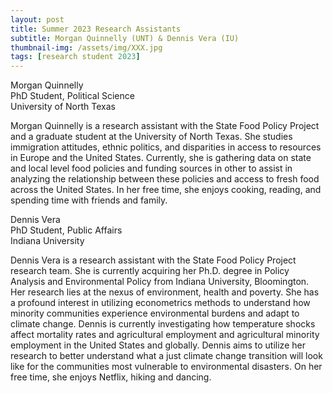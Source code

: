 ```yaml
---
layout: post
title: Summer 2023 Research Assistants
subtitle: Morgan Quinnelly (UNT) & Dennis Vera (IU)
thumbnail-img: /assets/img/XXX.jpg
tags: [research student 2023]
---
```


Morgan Quinnelly<br>
PhD Student, Political Science<br>
University of North Texas<br>

Morgan Quinnelly is a research assistant with the State Food Policy Project and a graduate student at the University of North Texas. She studies immigration attitudes, ethnic politics, and disparities in access to resources in Europe and the United States. Currently, she is gathering data on state and local level food policies and funding sources in other to assist in analyzing the relationship between these policies and access to fresh food across the United States. In her free time, she enjoys cooking, reading, and spending time with friends and family. 


Dennis Vera<br>
PhD Student, Public Affairs<br>
Indiana University<br>

Dennis Vera is a research assistant with the State Food Policy Project research team. She is currently acquiring her Ph.D. degree in Policy Analysis and Environmental Policy from Indiana University, Bloomington. Her research lies at the nexus of environment, health and poverty. She has a profound interest in utilizing econometrics methods to understand how minority communities experience environmental burdens and adapt to climate change. Dennis is currently investigating how temperature shocks affect mortality rates and agricultural employment and agricultural minority employment in the United States and globally. Dennis aims to utilize her research to better understand what a just climate change transition will look like for the communities most vulnerable to environmental disasters. On her free time, she enjoys Netflix, hiking and dancing.  
